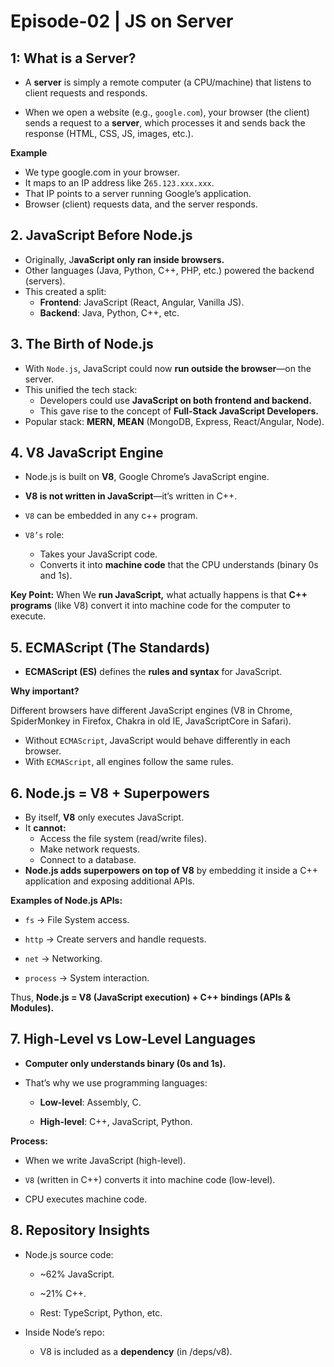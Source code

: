 # Episode-02 | JS on Server

## 1: What is a Server?

- A **server** is simply a remote computer (a CPU/machine) that listens to client requests and responds.

- When we open a website (e.g., `google.com`), your browser (the client) sends a request to a **server**, which processes it and sends back the response (HTML, CSS, JS, images, etc.).

**Example**

- We type google.com in your browser.
- It maps to an IP address like 2`65.123.xxx.xxx`.
- That IP points to a server running Google’s application.
- Browser (client) requests data, and the server responds.

## 2. JavaScript Before Node.js

- Originally, J**avaScript only ran inside browsers.**
- Other languages (Java, Python, C++, PHP, etc.) powered the backend (servers).
- This created a split:
  - **Frontend**: JavaScript (React, Angular, Vanilla JS).
  - **Backend**: Java, Python, C++, etc.

## 3. The Birth of Node.js

- With `Node.js`, JavaScript could now **run outside the browser**—on the server.
- This unified the tech stack:
  - Developers could use **JavaScript on both frontend and backend.**
  - This gave rise to the concept of **Full-Stack JavaScript Developers.**
- Popular stack: **MERN, MEAN** (MongoDB, Express, React/Angular, Node).

## 4. V8 JavaScript Engine

- Node.js is built on **V8**, Google Chrome’s JavaScript engine.
- **V8 is not written in JavaScript**—it’s written in C++.
- `V8` can be embedded in any c++ program.

- `V8’s` role:
  - Takes your JavaScript code.
  - Converts it into **machine code** that the CPU understands (binary 0s and 1s).

**Key Point:**
When We **run JavaScript,** what actually happens is that **C++ programs** (like V8) convert it into machine code for the computer to execute.

## 5. ECMAScript (The Standards)

- **ECMAScript (ES)** defines the **rules and syntax** for JavaScript.

**Why important?**

Different browsers have different JavaScript engines (V8 in Chrome, SpiderMonkey in Firefox, Chakra in old IE, JavaScriptCore in Safari).

- Without `ECMAScript`, JavaScript would behave differently in each browser.
- With `ECMAScript`, all engines follow the same rules.

## 6. Node.js = V8 + Superpowers

- By itself, **V8** only executes JavaScript.
- It **cannot:**
  - Access the file system (read/write files).
  - Make network requests.
  - Connect to a database.
- **Node.js adds superpowers on top of V8** by embedding it inside a C++ application and exposing additional APIs.

**Examples of Node.js APIs:**

- `fs` → File System access.

- `http` → Create servers and handle requests.

- `net` → Networking.

- `process` → System interaction.

Thus, **Node.js = V8 (JavaScript execution) + C++ bindings (APIs & Modules).**

## 7. High-Level vs Low-Level Languages

- **Computer only understands binary (0s and 1s).**
- That’s why we use programming languages:

  - **Low-level**: Assembly, C.

  - **High-level**: C++, JavaScript, Python.

**Process:**

- When we write JavaScript (high-level).

- `V8` (written in C++) converts it into machine code (low-level).

- CPU executes machine code.

## 8. Repository Insights

- Node.js source code:

  - ~62% JavaScript.

  - ~21% C++.

  - Rest: TypeScript, Python, etc.

- Inside Node’s repo:

  - V8 is included as a **dependency** (in /deps/v8).
